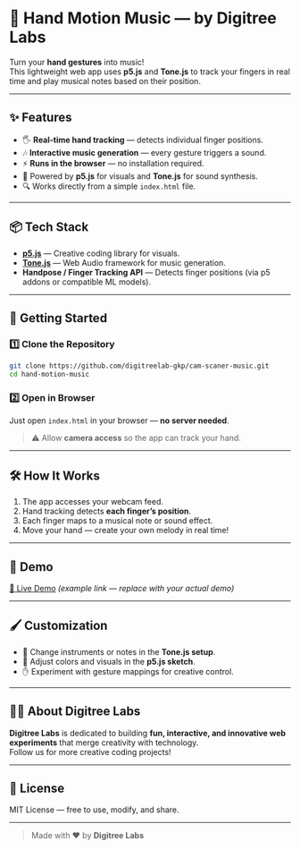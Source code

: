 # 🎵 Hand Motion Music — by Digitree Labs

Turn your **hand gestures** into music!  
This lightweight web app uses **p5.js** and **Tone.js** to track your fingers in real time and play musical notes based on their position.

---

## ✨ Features
- 🖐 **Real-time hand tracking** — detects individual finger positions.
- 🎶 **Interactive music generation** — every gesture triggers a sound.
- ⚡ **Runs in the browser** — no installation required.
- 🎨 Powered by **p5.js** for visuals and **Tone.js** for sound synthesis.
- 🔍 Works directly from a simple `index.html` file.

---

## 📦 Tech Stack
- **[p5.js](https://p5js.org/)** — Creative coding library for visuals.
- **[Tone.js](https://tonejs.github.io/)** — Web Audio framework for music generation.
- **Handpose / Finger Tracking API** — Detects finger positions (via p5 addons or compatible ML models).

---

## 🚀 Getting Started

### 1️⃣ Clone the Repository
```bash
git clone https://github.com/digitreelab-gkp/cam-scaner-music.git
cd hand-motion-music
```

### 2️⃣ Open in Browser
Just open `index.html` in your browser — **no server needed**.

> ⚠ Allow **camera access** so the app can track your hand.

---

## 🛠 How It Works
1. The app accesses your webcam feed.
2. Hand tracking detects **each finger’s position**.
3. Each finger maps to a musical note or sound effect.
4. Move your hand — create your own melody in real time!

---

## 🎯 Demo
[🔗 Live Demo](https://scaner-music.vercel.app/) *(example link — replace with your actual demo)*

---

## 🖌 Customization
- 🎵 Change instruments or notes in the **Tone.js setup**.
- 🎨 Adjust colors and visuals in the **p5.js sketch**.
- ✋ Experiment with gesture mappings for creative control.

---

## 🧑‍💻 About Digitree Labs
**Digitree Labs** is dedicated to building **fun, interactive, and innovative web experiments** that merge creativity with technology.  
Follow us for more creative coding projects!

---

## 📜 License
MIT License — free to use, modify, and share.

---

> Made with ❤️ by **Digitree Labs**
